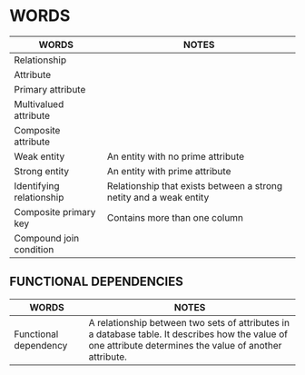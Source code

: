 # WORDS
| WORDS                                   | NOTES                                                              |
| ----------------------------------------|------------------------------------------------------------------|
| Relationship                            | |
| Attribute                               | |
| Primary attribute                       | |
| Multivalued attribute                   | | 
| Composite attribute                     | |
| Weak entity                             | An entity with no prime attribute |
| Strong entity                           | An entity with prime attribute |
| Identifying relationship                | Relationship that exists between a strong netity and a weak entity | 
| Composite primary key                   | Contains more than one column |
| Compound join condition                 | |

## FUNCTIONAL DEPENDENCIES
| WORDS                                   | NOTES                                                              |
| ----------------------------------------|------------------------------------------------------------------|
| Functional dependency                   | A relationship between two sets of attributes in a database table. It describes how the value of one attribute determines the value of another attribute.|
